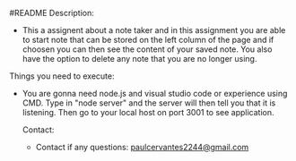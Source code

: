 #README
Description:
- This a assignent about a note taker and in this assignment you are able to start note that can be stored on the left column of the page and if choosen you can then see the content of your saved note. You also have the option to delete any note that you are no longer using.

Things you need to execute: 
- You are gonna need node.js and visual studio code  or experience using CMD. Type in "node server" and the server will then tell you that it is listening. Then go to your local host on port 3001 to see application.

  Contact:
  - Contact if any questions: paulcervantes2244@gmail.com
